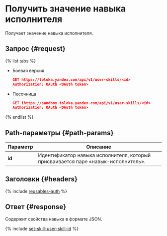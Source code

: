 # Получить значение навыка исполнителя

Получает значение навыка исполнителя.

## Запрос {#request}

{% list tabs %}

- Боевая версия

  ```json
  GET https://toloka.yandex.com/api/v1/user-skills/<id>
  Authorization: OAuth <OAuth token>
  ```

- Песочница

  ```json
  GET ihttps://sandbox.toloka.yandex.com/api/v1/user-skills/<id>
  Authorization: OAuth <OAuth token>
  ```

{% endlist %}

## Path-параметры {#path-params}

Параметр | Описание
----- | -----
**id** | Идентификатор навыка исполнителя, который присваивается паре «навык-исполнитель».


## Заголовки {#headers}

{% include [reusables-auth](../_includes/reusables/id-reusables/auth.md) %}


## Ответ {#response}

Содержит свойства навыка в формате JSON.

{% include [set-skill-user-skill-id](../_includes/concepts/set-skill/id-set-skill/user-skill-id.md) %}


